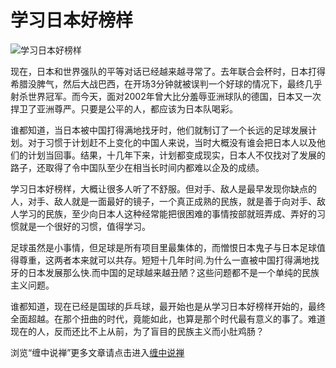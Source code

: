 学习日本好榜样
====

			

                                                                    

![学习日本好榜样](http://simg.sinajs.cn/blog7style/images/common/sg_trans.gif)

                                                                    

                                                                      
  现在，日本和世界强队的平等对话已经越来越寻常了。去年联合会杯时，日本打得希腊没脾气，然后大战巴西，在开场3分钟就被误判一个好球的情况下，最终几乎射杀世界冠军。而今天，面对2002年曾大比分羞辱亚洲球队的德国，日本又一次捍卫了亚洲尊严。只要是公平的人，都应该为日本队喝彩。

  
 谁都知道，当日本被中国打得满地找牙时，他们就制订了一个长远的足球发展计划。对于习惯于计划赶不上变化的中国人来说，当时大概没有谁会把日本人以及他们的计划当回事。结果，十几年下来，计划都变成现实，日本人不仅找对了发展的路子，还取得了令中国队至少在相当长时间内都难以企及的成绩。  
  
 学习日本好榜样，大概让很多人听了不舒服。但对手、敌人是最早发现你缺点的人，对手、敌人就是一面最好的镜子，一个真正成熟的民族，就是善于向对手、敌人学习的民族，至少向日本人这种经常能把很困难的事情按部就班弄成、弄好的习惯就是一个很好的习惯，值得学习。  
  
 足球虽然是小事情，但足球是所有项目里最集体的，而憎恨日本鬼子与日本足球值得尊重，这两者本来就可以共存。短短十几年时间.为什么一直被中国打得满地找牙的日本发展那么快.而中国的足球越来越丑陋？这些问题都不是一个单纯的民族主义问题。

  谁都知道，现在已经是国球的乒乓球，最开始也是从学习日本好榜样开始的，最终全面超越。在那个扭曲的时代，竟能如此，也算是那个时代最有意义的事了。难道现在的人，反而还比不上从前，为了盲目的民族主义而小肚鸡肠？

浏览“缠中说禅”更多文章请点击进入[缠中说禅](http://blog.sina.com.cn/m/chzhshch)
